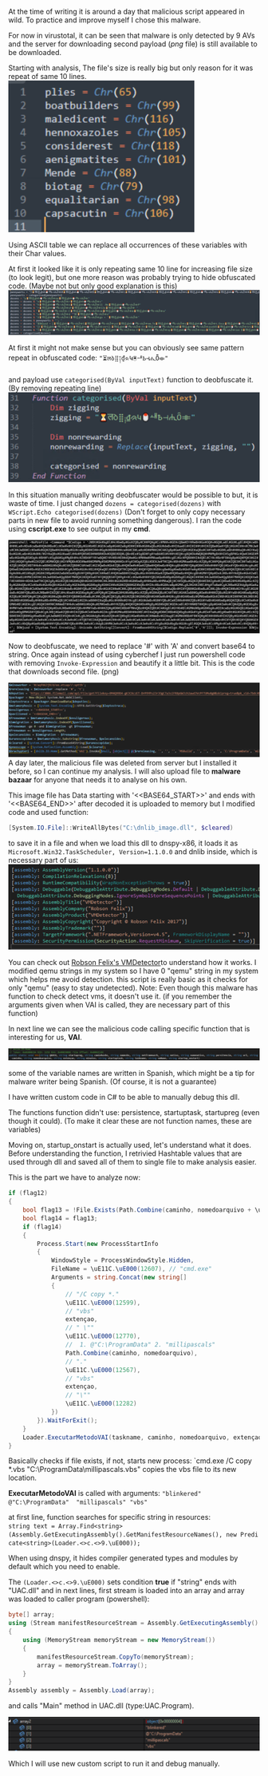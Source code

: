 At the time of writing it is around a day that malicious script appeared in wild. To practice and improve myself I chose this malware.

For now in virustotal, it can be seen that malware is only detected by 9 AVs and the server for downloading second payload (*png* file) is still available to be downloaded. 

Starting with analysis, The file's size is really big but only reason for it was repeat of same 10 lines. 
![1|500](https://github.com/basicacc/basicacc.github.io/blob/main/My_analysis/Malware_4/1.png?raw=true)

Using ASCII table we can replace all occurrences of these variables with their Char values.

At first it looked like it is only repeating same 10 line for increasing file size (to look legit), but one more reason was probably trying to hide obfuscated code. (Maybe not but only good explanation is this)
![1|1000](https://github.com/basicacc/basicacc.github.io/blob/main/My_analysis/Malware_4/2.png?raw=true)

At first it might not make sense but you can obviously see same pattern repeat in obfuscated code:
`"⏳लბ⣿༑₫ᨑԿ🖲ᅫҌ⊣ሒȪ⟚"`

and payload use `categorised(ByVal inputText)` function to deobfuscate it. (By removing repeating line)
![1|800](https://github.com/basicacc/basicacc.github.io/blob/main/My_analysis/Malware_4/3.png?raw=true)

In this situation manually writing deobfuscater  would be possible to but, it is waste of time. I just changed `dozens = categorised(dozens)` with `WScript.Echo categorised(dozens)` (Don't forget to only copy necessary parts in new file to avoid running something dangerous). I ran the code using **cscript.exe** to see output in my **cmd**.

![1|800](https://github.com/basicacc/basicacc.github.io/blob/main/My_analysis/Malware_4/4.png?raw=true)

Now to deobfuscate, we need to replace '#' with 'A' and convert base64 to string. Once again instead of using cyberchef I just run powershell code with removing `Invoke-Expression` and beautify it a little bit. This is the code that downloads second file. (png)

![1|800](https://github.com/basicacc/basicacc.github.io/blob/main/My_analysis/Malware_4/5.png?raw=true)
A day later, the malicious file was deleted from server but I installed it before, so I can continue my analysis. I will also upload file to **malware bazaar** for anyone that needs it to analyse on his own.

This image file has Data starting with '<<BASE64_START>>' and ends with '<<BASE64_END>>' after decoded it is uploaded to memory but I modified code and used function:
```ps1
[System.IO.File]::WriteAllBytes("C:\dnlib_image.dll", $cleared)
```

to save it in a file and when we load this dll to dnspy-x86, it loads it as `Microsoft.Win32.TaskScheduler, Version=1.1.0.0` and dnlib inside, which is necessary part of us:
![1|800](https://raw.githubusercontent.com/basicacc/basicacc.github.io/refs/heads/main/My_analysis/Malware_4/6.png)

You can check out [Robson Felix's VMDetector](https://github.com/robsonfelix/VMDetector)to understand how it works. I modified qemu strings in my system so I have 0 "qemu" string in my system which helps me avoid detection. this script is really basic as it checks for only "qemu" (easy to stay undetected). 
Note: Even though this malware has function to check detect vms, it doesn't use it. (if you remember the arguments given when VAI is called, they are necessary part of this function)

In next line we can see the malicious code calling specific function that is interesting for us, **VAI**.

![1|1000](https://github.com/basicacc/basicacc.github.io/blob/main/My_analysis/Malware_4/7.png?raw=true)


some of the variable names are written in Spanish, which might be a tip for malware writer being Spanish. (Of course, it is not a guarantee) 

I have written custom code in C# to be able to manually debug this dll. 

The functions function didn't use: persistence, startuptask, startupreg (even though it could). (To make it clear these are not function names, these are variables)

Moving on, startup_onstart is actually used, let's understand what it does.
Before understanding the function, I retrivied Hashtable values that are used through dll and saved all of them to single file to make analysis easier.

This is the part we have to analyze now:
```csharp
if (flag12)
{
	bool flag13 = !File.Exists(Path.Combine(caminho, nomedoarquivo + \uE11C.\uE000(12567) + extençao));
	bool flag14 = flag13;
	if (flag14)
	{
		Process.Start(new ProcessStartInfo
		{
			WindowStyle = ProcessWindowStyle.Hidden,
			FileName = \uE11C.\uE000(12607), // "cmd.exe"
			Arguments = string.Concat(new string[]
			{
				// "/C copy *."
				\uE11C.\uE000(12599),
				// "vbs"
				extençao,
				// " \""
				\uE11C.\uE000(12770),
				//  1. @"C:\ProgramData" 2. "millipascals"
				Path.Combine(caminho, nomedoarquivo), 
				// "."
				\uE11C.\uE000(12567),
				// "vbs"
				extençao,
				// "\""
				\uE11C.\uE000(12282)
			})
		}).WaitForExit();
	}
	Loader.ExecutarMetodoVAI(taskname, caminho, nomedoarquivo, extençao);
}
```

Basically checks if file exists, if not, starts new process: 
`cmd.exe /C copy *.vbs "C:\ProgramData\millipascals.vbs" 
copies the vbs file to its new location.

**ExecutarMetodoVAI** is called with arguments: `"blinkered" @"C:\ProgramData"	"millipascals" "vbs"`

at first line, function searches for specific string in resources:
`string text = Array.Find<string>(Assembly.GetExecutingAssembly().GetManifestResourceNames(), new Predicate<string>(Loader.<>c.<>9.\uE000));`

When using dnspy, it hides compiler generated types and modules by default which you need to enable.

The `(Loader.<>c.<>9.\uE000)` sets condition **true** if "string" ends with "UAC.dll"
and in next lines, first stream is loaded into an array and array was loaded to caller program (powershell):
```C#
byte[] array;
using (Stream manifestResourceStream = Assembly.GetExecutingAssembly().GetManifestResourceStream(text))
{
	using (MemoryStream memoryStream = new MemoryStream())
	{
		manifestResourceStream.CopyTo(memoryStream);
		array = memoryStream.ToArray();
	}
}
Assembly assembly = Assembly.Load(array);
```


and calls "Main" method in UAC.dll (type:UAC.Program).

![1|800](https://raw.githubusercontent.com/basicacc/basicacc.github.io/refs/heads/main/My_analysis/Malware_4/8.png)

Which I will use new custom script to run it and debug manually.